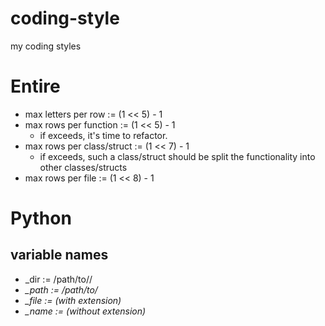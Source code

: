 # coding-style
my coding styles 



# Entire

- max letters per row := (1 << 5) - 1
- max rows per function := (1 << 5) - 1
  - if exceeds, it's time to refactor.
- max rows per class/struct := (1 << 7) - 1
  - if exceeds, such a class/struct should be split the functionality into other classes/structs 
- max rows per file := (1 << 8) - 1


# Python

## variable names
- <foo>_dir := /path/to/<directory>/
- <var>_path := /path/to/<file>
- <var>_file := <file> (with extension)
- <var>_name := <file> (without extension)
  


